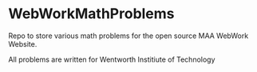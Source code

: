 # WebWorkMathProblems
Repo to store various math problems for the open source MAA WebWork Website.

All problems are written for Wentworth Institiute of Technology  
